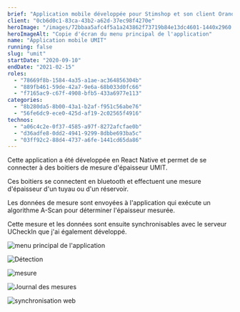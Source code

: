 ```yaml
---
brief: "Application mobile développée pour Stimshop et son client Orano permettant de gérer les boitiers de mesure d'épaisseur UMIT"
client: "0cb6d0c1-83ca-43b2-a62d-37ec98f4270e"
heroImage: "/images/72bbaa5afc4f5a1a243862f73719b84e13dc4601-1440x2960.jpg"
heroImageAlt: "Copie d'écran du menu principal de l'application"
name: "Application mobile UMIT"
running: false
slug: "umit"
startDate: "2020-09-10"
endDate: "2021-02-15"
roles:
  - "78669f8b-1584-4a35-a1ae-ac364856304b"
  - "889fb461-59de-42a7-9e6a-68b033d0fc66"
  - "f7165ac9-c67f-4908-bfb5-433a6977e113"
categories:
  - "8b280da5-8b00-43a1-b2af-f951c56abe76"
  - "56fe6dc9-ece0-425d-af19-2c02565f4916"
technos:
  - "a06c4c2e-0f37-4585-a97f-8272afcfae0b"
  - "d36adfe8-0dd2-4941-9299-8dbbe693ba5c"
  - "03ff92c2-88d4-4737-a6fe-1441cd65da86"
---
```


Cette application a été développée en React Native et permet de se connecter à des boitiers de mesure d'épaisseur UMIT.

Ces boitiers se connectent en bluetooth et effectuent une mesure d'épaisseur d'un tuyau ou d'un réservoir.

Les données de mesure sont envoyées à l'application qui exécute un algorithme A-Scan pour déterminer l'épaisseur mesurée.

Cette mesure et les données sont ensuite synchronisables avec le serveur UCheckIn que j'ai également développé.

![menu principal de l'application](/images/72bbaa5afc4f5a1a243862f73719b84e13dc4601-1440x2960.jpg)

![Détection](/images/a51fc2c09f8527f6fcc6530aeefdcb5c72ec2f47-1440x2960.jpg)

![mesure](/images/ce9708ea214ea7d4bf7717c98e9c4c5906563aef-1440x2960.jpg)

![Journal des mesures](/images/2d2c9d863c1f1116cb4566d955eb94e73c558eb9-1440x2960.jpg)

![synchronisation web](/images/d969eb9b41b88b1f20b0bd03111da6cb7ce9e66a-1440x2960.jpg)
